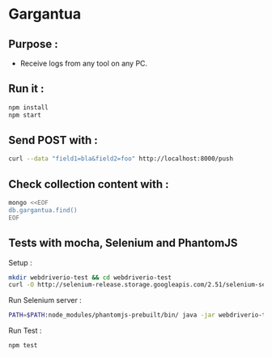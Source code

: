# Gargantua

## Purpose :

* Receive logs from any tool on any PC.

## Run it :

~~~ bash
npm install
npm start
~~~

## Send POST with :

~~~ bash
curl --data "field1=bla&field2=foo" http://localhost:8000/push
~~~

## Check collection content with :

~~~ bash
mongo <<EOF
db.gargantua.find()
EOF
~~~

## Tests with mocha, Selenium and PhantomJS

Setup :

~~~ bash
mkdir webdriverio-test && cd webdriverio-test
curl -O http://selenium-release.storage.googleapis.com/2.51/selenium-server-standalone-2.51.0.jar
~~~

Run Selenium server :

~~~ bash
PATH=$PATH:node_modules/phantomjs-prebuilt/bin/ java -jar webdriverio-test/selenium-server-standalone-2.51.0.jar
~~~

Run Test :

~~~ bash
npm test
~~~
